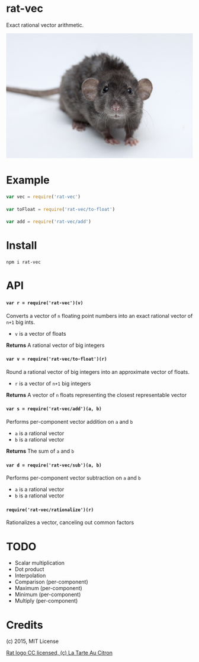 rat-vec
=======
Exact rational vector arithmetic.

<img src="img/rat.jpg">

# Example

```javascript
var vec = require('rat-vec')

var toFloat = require('rat-vec/to-float')

var add = require('rat-vec/add')
```

# Install

```
npm i rat-vec
```

# API

#### `var r = require('rat-vec')(v)`
Converts a vector of `n` floating point numbers into an exact rational vector of `n+1` big ints.

* `v` is a vector of floats

**Returns** A rational vector of big integers

#### `var v = require('rat-vec/to-float')(r)`
Round a rational vector of big integers into an approximate vector of floats.

* `r` is a vector of `n+1` big integers

**Returns** A vector of `n` floats representing the closest representable vector

#### `var s = require('rat-vec/add')(a, b)`
Performs per-component vector addition on `a` and `b`

* `a` is a rational vector
* `b` is a rational vector

**Returns** The sum of `a` and `b`

#### `var d = require('rat-vec/sub')(a, b)`
Performs per-component vector subtraction on `a` and `b`

* `a` is a rational vector
* `b` is a rational vector

#### `require('rat-vec/rationalize')(r)`
Rationalizes a vector, canceling out common factors

# TODO

* Scalar multiplication
* Dot product
* Interpolation
* Comparison (per-component)
* Maximum (per-component)
* Minimum (per-component)
* Multiply (per-component)

# Credits

(c) 2015, MIT License

[Rat logo CC licensed, (c) La Tarte Au Citron](https://www.flickr.com/photos/tartaucitron/11328783804/in/photolist-ig5YJG-6rds6G-9ZBxcz-b9JfZ-5qdtpw-5e48pj-i6RTUn-4BbDwn-ag7YHX-9ZEtw3-7dV4fm-i6Sh6L-ieVirs-9ntyy-i6S2d9-5UAf8v-9ZBweF-qdmsJJ-aioESD-4AQEj5-9iL3y4-b4yPpk-furjEV-5UExDy-mgNSyg-5y7RQ5-ddxkgR-RTNKs-9ZEna9-5UT4cs-uZnbz-YWUx-aDRSKQ-dtTDuN-ieVsZV-5y3sLe-5TrTjY-uaN1h-5y3icB-5XjCbR-dm3VZC-5R32Eb-7ZKsBm-9ZBx4g-7TVNKb-bkJN5N-9hyNho-9ZBvwe-9ZEnmq-9ZEnsy)

